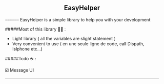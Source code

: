 <h2 align="center">
    EasyHelper
</h2>
-------
EasyHelper is a simple library to help you with your development

#####Most of this library 👍🏼 :

* Light library ( all the variables are slight statement )
* Very convenient to use ( en une seule ligne de code, call Dispath, IsIphone etc...)


#####Todo ☕️ :

☑️ Message UI

-------

